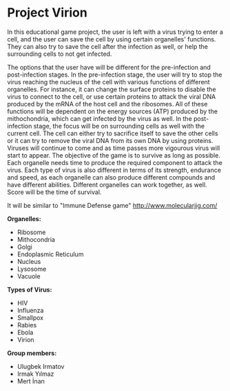 # Project Virion 

  In this educational game project, the user is left with a virus trying to enter a cell, and the user can save the cell by using certain organelles' functions. They can also try to save the cell after the infection as well, or help the surrounding cells to not get infected.
  
  The options that the user have will be different for the pre-infection and post-infection stages. In the pre-infection stage, the user will try to stop the virus reaching the nucleus of the cell with various functions of different organelles. For instance, it can change the surface proteins to disable the virus to connect to the cell, or use certain proteins to attack the viral DNA produced by the mRNA of the host cell and the ribosomes. All of these functions will be dependent on the energy sources (ATP) produced by the mithochondria, which can get infected by the virus as well. In the post-infection stage, the focus will be on surrounding cells as well with the current cell. The cell can either try to sacrifice itself to save the other cells or it can try to remove the viral DNA from its own DNA by using proteins. Viruses will continue to come and as time passes more vigourous virus will start to appear. The objective of the game is to survive as long as possible. Each organelle needs time to produce the required component to attack the virus. Each type of virus is also different in terms of its strength, endurance and speed, as each organelle can also produce different compounds and have different abilities. Different organelles can work together, as well. Score will be the time of survival.
  
  It will be similar to "Immune Defense game" http://www.molecularjig.com/
  
**Organelles:**
  - Ribosome
  - Mithocondria
  - Golgi
  - Endoplasmic Reticulum
  - Nucleus
  - Lysosome
  - Vacuole
  
  
**Types of Virus:**
  - HIV
  - Influenza
  - Smallpox
  - Rabies
  - Ebola
  - Virion
  
  
**Group members:**
  * Ulugbek Irmatov
  * Irmak Yılmaz
  * Mert İnan
